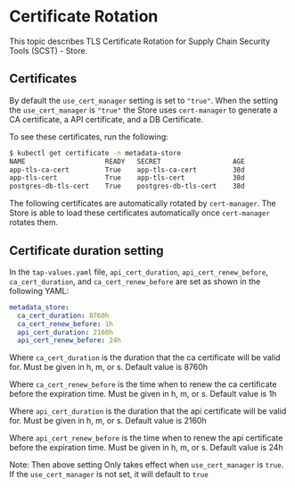 # Certificate Rotation

This topic describes TLS Certificate Rotation for Supply Chain Security Tools (SCST) - Store.

## Certificates

By default the `use_cert_manager` setting is set to `"true"`.
When the setting the `use_cert_manager` is `"true"` the Store uses `cert-manager` to generate a CA certificate, a API certificate, and a DB Certificate.

To see these certificates, run the following:

```bash
$ kubectl get certificate -n metadata-store
NAME                    READY   SECRET                  AGE
app-tls-ca-cert         True    app-tls-ca-cert         38d
app-tls-cert            True    app-tls-cert            38d
postgres-db-tls-cert    True    postgres-db-tls-cert    38d
```

The following certificates are automatically rotated by `cert-manager`.
The Store is able to load these certificates automatically once `cert-manager` rotates them.

## Certificate duration setting
 
In the `tap-values.yaml` file, `api_cert_duration`, `api_cert_renew_before`, `ca_cert_duration`, and `ca_cert_renew_before`  are set as shown in the following YAML:

```yaml
metadata_store:
  ca_cert_duration: 8760h
  ca_cert_renew_before: 1h
  api_cert_duration: 2160h
  api_cert_renew_before: 24h
```

Where `ca_cert_duration` is the duration that the ca certificate will be valid for. Must be given in h, m, or s. Default value is 8760h

Where `ca_cert_renew_before` is the time when to renew the ca certificate before the expiration time. Must be given in h, m, or s. Default value is 1h

Where `api_cert_duration` is the duration that the api certificate will be valid for. Must be given in h, m, or s. Default value is 2160h

Where `api_cert_renew_before` is the time when to renew the api certificate before the expiration time. Must be given in h, m, or s. Default value is 24h

Note: Then above setting Only takes effect when `use_cert_manager` is `true`. If the `use_cert_manager` is not set, it will default to `true`

